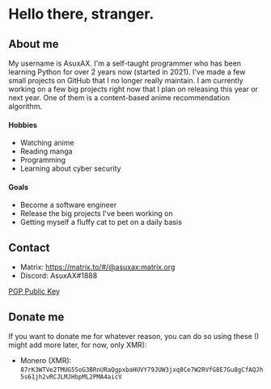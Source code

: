 # Hello there, stranger.
## About me
My username is AsuxAX. I'm a self-taught programmer who has been learning Python for over 2 years now (started in 2021).
I've made a few small projects on GitHub that I no longer really maintain. I am currently working on a few big projects right now that I plan on releasing this year or next year. One of them is a content-based anime recommendation algorithm.

#### Hobbies
- Watching anime
- Reading manga
- Programming
- Learning about cyber security

#### Goals
- Become a software engineer
- Release the big projects I've been working on
- Getting myself a fluffy cat to pet on a daily basis

## Contact
- Matrix: https://matrix.to/#/@asuxax:matrix.org
- Discord: AsuxAX#1888

[PGP Public Key](asuxax_0xAF52AF36_public.asc)


## Donate me
If you want to donate me for whatever reason, you can do so using these (I might add more later, for now, only XMR):
- Monero (XMR): `87rK3WTVe2TMUG5SoG3BRnURaQgpxbaHUVY79JUW3jxq8Ce7W2RVfG8E7Gu8gCfAQJh5s61jh2vRCJLMJHbpML2PMA4aicV`
